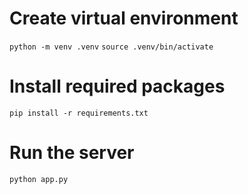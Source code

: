 # Create virtual environment
`python -m venv .venv`
`source .venv/bin/activate`

# Install required packages
`pip install -r requirements.txt`

# Run the server
`python app.py`
